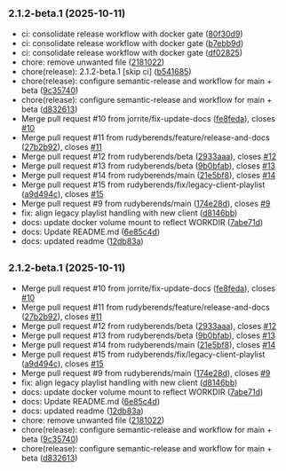 ## <small>2.1.2-beta.1 (2025-10-11)</small>

* ci: consolidate release workflow with docker gate ([80f30d9](https://github.com/rudyberends/lox-audioserver/commit/80f30d9))
* ci: consolidate release workflow with docker gate ([b7ebb9d](https://github.com/rudyberends/lox-audioserver/commit/b7ebb9d))
* ci: consolidate release workflow with docker gate ([df02825](https://github.com/rudyberends/lox-audioserver/commit/df02825))
* chore: remove unwanted file ([2181022](https://github.com/rudyberends/lox-audioserver/commit/2181022))
* chore(release): 2.1.2-beta.1 [skip ci] ([b541685](https://github.com/rudyberends/lox-audioserver/commit/b541685))
* chore(release): configure semantic-release and workflow for main + beta ([9c35740](https://github.com/rudyberends/lox-audioserver/commit/9c35740))
* chore(release): configure semantic-release and workflow for main + beta ([d832613](https://github.com/rudyberends/lox-audioserver/commit/d832613))
* Merge pull request #10 from jorrite/fix-update-docs ([fe8feda](https://github.com/rudyberends/lox-audioserver/commit/fe8feda)), closes [#10](https://github.com/rudyberends/lox-audioserver/issues/10)
* Merge pull request #11 from rudyberends/feature/release-and-docs ([27b2b92](https://github.com/rudyberends/lox-audioserver/commit/27b2b92)), closes [#11](https://github.com/rudyberends/lox-audioserver/issues/11)
* Merge pull request #12 from rudyberends/beta ([2933aaa](https://github.com/rudyberends/lox-audioserver/commit/2933aaa)), closes [#12](https://github.com/rudyberends/lox-audioserver/issues/12)
* Merge pull request #13 from rudyberends/beta ([9b0bfab](https://github.com/rudyberends/lox-audioserver/commit/9b0bfab)), closes [#13](https://github.com/rudyberends/lox-audioserver/issues/13)
* Merge pull request #14 from rudyberends/main ([21e5bf8](https://github.com/rudyberends/lox-audioserver/commit/21e5bf8)), closes [#14](https://github.com/rudyberends/lox-audioserver/issues/14)
* Merge pull request #15 from rudyberends/fix/legacy-client-playlist ([a9d494c](https://github.com/rudyberends/lox-audioserver/commit/a9d494c)), closes [#15](https://github.com/rudyberends/lox-audioserver/issues/15)
* Merge pull request #9 from rudyberends/main ([174e28d](https://github.com/rudyberends/lox-audioserver/commit/174e28d)), closes [#9](https://github.com/rudyberends/lox-audioserver/issues/9)
* fix: align legacy playlist handling with new client ([d8146bb](https://github.com/rudyberends/lox-audioserver/commit/d8146bb))
* docs: update docker volume mount to reflect WORKDIR ([7abe71d](https://github.com/rudyberends/lox-audioserver/commit/7abe71d))
* docs: Update README.md ([6e85c4d](https://github.com/rudyberends/lox-audioserver/commit/6e85c4d))
* docs: updated readme ([12db83a](https://github.com/rudyberends/lox-audioserver/commit/12db83a))

## <small>2.1.2-beta.1 (2025-10-11)</small>

* Merge pull request #10 from jorrite/fix-update-docs ([fe8feda](https://github.com/rudyberends/lox-audioserver/commit/fe8feda)), closes [#10](https://github.com/rudyberends/lox-audioserver/issues/10)
* Merge pull request #11 from rudyberends/feature/release-and-docs ([27b2b92](https://github.com/rudyberends/lox-audioserver/commit/27b2b92)), closes [#11](https://github.com/rudyberends/lox-audioserver/issues/11)
* Merge pull request #12 from rudyberends/beta ([2933aaa](https://github.com/rudyberends/lox-audioserver/commit/2933aaa)), closes [#12](https://github.com/rudyberends/lox-audioserver/issues/12)
* Merge pull request #13 from rudyberends/beta ([9b0bfab](https://github.com/rudyberends/lox-audioserver/commit/9b0bfab)), closes [#13](https://github.com/rudyberends/lox-audioserver/issues/13)
* Merge pull request #14 from rudyberends/main ([21e5bf8](https://github.com/rudyberends/lox-audioserver/commit/21e5bf8)), closes [#14](https://github.com/rudyberends/lox-audioserver/issues/14)
* Merge pull request #15 from rudyberends/fix/legacy-client-playlist ([a9d494c](https://github.com/rudyberends/lox-audioserver/commit/a9d494c)), closes [#15](https://github.com/rudyberends/lox-audioserver/issues/15)
* Merge pull request #9 from rudyberends/main ([174e28d](https://github.com/rudyberends/lox-audioserver/commit/174e28d)), closes [#9](https://github.com/rudyberends/lox-audioserver/issues/9)
* fix: align legacy playlist handling with new client ([d8146bb](https://github.com/rudyberends/lox-audioserver/commit/d8146bb))
* docs: update docker volume mount to reflect WORKDIR ([7abe71d](https://github.com/rudyberends/lox-audioserver/commit/7abe71d))
* docs: Update README.md ([6e85c4d](https://github.com/rudyberends/lox-audioserver/commit/6e85c4d))
* docs: updated readme ([12db83a](https://github.com/rudyberends/lox-audioserver/commit/12db83a))
* chore: remove unwanted file ([2181022](https://github.com/rudyberends/lox-audioserver/commit/2181022))
* chore(release): configure semantic-release and workflow for main + beta ([9c35740](https://github.com/rudyberends/lox-audioserver/commit/9c35740))
* chore(release): configure semantic-release and workflow for main + beta ([d832613](https://github.com/rudyberends/lox-audioserver/commit/d832613))
